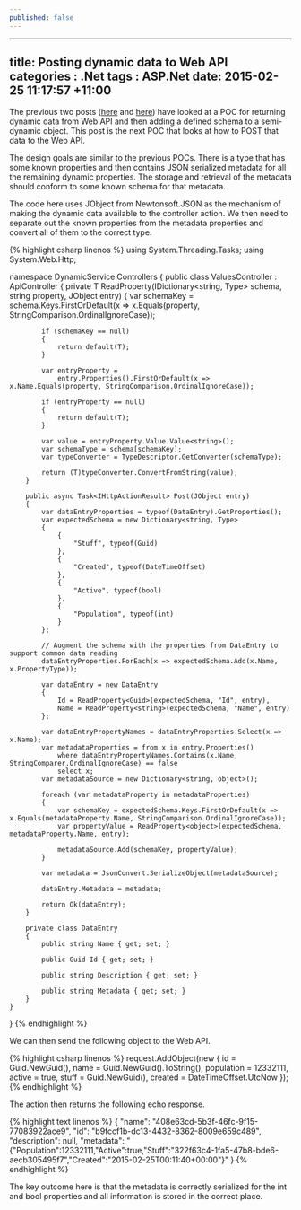 ```yaml
---
published: false
---
```


---
title: Posting dynamic data to Web API
categories : .Net
tags : ASP.Net
date: 2015-02-25 11:17:57 +11:00
---
The previous two posts ([here][0] and [here][1]) have looked at a POC for returning dynamic data from Web API and then adding a defined schema to a semi-dynamic object. This post is the next POC that looks at how to POST that data to the Web API.

The design goals are similar to the previous POCs. There is a type that has some known properties and then contains JSON serialized metadata for all the remaining dynamic properties. The storage and retrieval of the metadata should conform to some known schema for that metadata.

The code here uses JObject from Newtonsoft.JSON as the mechanism of making the dynamic data available to the controller action. We then need to separate out the known properties from the metadata properties and convert all of them to the correct type.

{% highlight csharp linenos %}
using System.Threading.Tasks;
using System.Web.Http;

namespace DynamicService.Controllers
{
    public class ValuesController : ApiController
    {
        private T ReadProperty<T>(IDictionary<string, Type> schema, string property, JObject entry)
        {
            var schemaKey = schema.Keys.FirstOrDefault(x => x.Equals(property, StringComparison.OrdinalIgnoreCase));

            if (schemaKey == null)
            {
                return default(T);
            }

            var entryProperty =
                entry.Properties().FirstOrDefault(x => x.Name.Equals(property, StringComparison.OrdinalIgnoreCase));

            if (entryProperty == null)
            {
                return default(T);
            }

            var value = entryProperty.Value.Value<string>();
            var schemaType = schema[schemaKey];
            var typeConverter = TypeDescriptor.GetConverter(schemaType);

            return (T)typeConverter.ConvertFromString(value);
        }

        public async Task<IHttpActionResult> Post(JObject entry)
        {
            var dataEntryProperties = typeof(DataEntry).GetProperties();
            var expectedSchema = new Dictionary<string, Type>
            {
                {
                    "Stuff", typeof(Guid)
                },
                {
                    "Created", typeof(DateTimeOffset)
                },
                {
                    "Active", typeof(bool)
                },
                {
                    "Population", typeof(int)
                }
            };

            // Augment the schema with the properties from DataEntry to support common data reading
            dataEntryProperties.ForEach(x => expectedSchema.Add(x.Name, x.PropertyType));

            var dataEntry = new DataEntry
            {
                Id = ReadProperty<Guid>(expectedSchema, "Id", entry),
                Name = ReadProperty<string>(expectedSchema, "Name", entry)
            };

            var dataEntryPropertyNames = dataEntryProperties.Select(x => x.Name);
            var metadataProperties = from x in entry.Properties()
                where dataEntryPropertyNames.Contains(x.Name, StringComparer.OrdinalIgnoreCase) == false
                select x;
            var metadataSource = new Dictionary<string, object>();

            foreach (var metadataProperty in metadataProperties)
            {
                var schemaKey = expectedSchema.Keys.FirstOrDefault(x => x.Equals(metadataProperty.Name, StringComparison.OrdinalIgnoreCase));
                var propertyValue = ReadProperty<object>(expectedSchema, metadataProperty.Name, entry);
                
                metadataSource.Add(schemaKey, propertyValue);
            }

            var metadata = JsonConvert.SerializeObject(metadataSource);

            dataEntry.Metadata = metadata;

            return Ok(dataEntry);
        }

        private class DataEntry
        {
            public string Name { get; set; }

            public Guid Id { get; set; }

            public string Description { get; set; }

            public string Metadata { get; set; }
        }
    }
}
{% endhighlight %}

We can then send the following object to the Web API.

{% highlight csharp linenos %}
request.AddObject(new
{
    id = Guid.NewGuid(),
    name = Guid.NewGuid().ToString(),
    population = 12332111,
    active = true,
    stuff = Guid.NewGuid(),
    created = DateTimeOffset.UtcNow
});
{% endhighlight %}

The action then returns the following echo response.

{% highlight text linenos %}
{
  "name": "408e63cd-5b3f-46fc-9f15-77083922ace9",
  "id": "b9fccf1b-dc13-4432-8362-8009e659c489",
  "description": null,
  "metadata": "{\"Population\":12332111,\"Active\":true,\"Stuff\":\"322f63c4-1fa5-47b8-bde6-aecb305495f7\",\"Created\":\"2015-02-25T00:11:40+00:00\"}"
}
{% endhighlight %}

The key outcome here is that the metadata is correctly serialized for the int and bool properties and all information is stored in the correct place.

[0]: /2015/02/24/dynamic-types-in-web-api/
[1]: /2015/02/24/dynamic-schema-in-web-api/